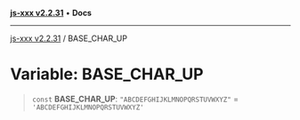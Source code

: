 [**js-xxx v2.2.31**](../README.md) • **Docs**

***

[js-xxx v2.2.31](../README.md) / BASE\_CHAR\_UP

# Variable: BASE\_CHAR\_UP

> `const` **BASE\_CHAR\_UP**: `"ABCDEFGHIJKLMNOPQRSTUVWXYZ"` = `'ABCDEFGHIJKLMNOPQRSTUVWXYZ'`
